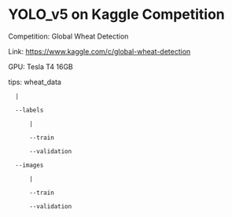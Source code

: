 # YOLO_v5 on Kaggle Competition

Competition: Global Wheat Detection

Link: https://www.kaggle.com/c/global-wheat-detection

GPU: Tesla T4 16GB

tips:
  wheat_data
  
      |
      
      --labels
      
          |
          
          --train
          
          --validation
          
      --images
      
          |
          
          --train
          
          --validation
          
          
